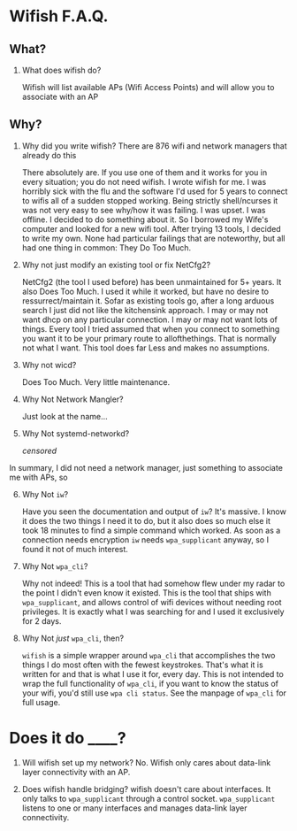 # Wifish F.A.Q.

## What?

1. What does wifish do?

    Wifish will list available APs (Wifi Access Points) and will allow you to associate with an AP

## Why?

1. Why did you write wifish? There are 876 wifi and network managers that already do this

    There absolutely are. If you use one of them and it works for you in every situation; you do not
    need wifish. I wrote wifish for me. I was horribly sick with the flu and the software
    I'd used for 5 years to connect to wifis all of a sudden stopped working. Being strictly shell/ncurses
    it was not very easy to see why/how it was failing. I was upset. I was offline. I decided to do something
    about it. So I borrowed my Wife's computer and looked for a new wifi tool. After trying 13 tools, I 
    decided to write my own. None had particular failings that are noteworthy, but all had one thing in common:
    They Do Too Much.

2. Why not just modify an existing tool or fix NetCfg2?
    
    NetCfg2 (the tool I used before) has been unmaintained for 5+ years. It also Does Too Much. I used it while it 
    worked, but have no desire to ressurrect/maintain it. Sofar as existing tools go, after a long arduous search
    I just did not like the kitchensink approach. I may or may not want dhcp on any particular connection. I may or may
    not want lots of things. Every tool I tried assumed that when you connect to something you want it to be your
    primary route to allofthethings. That is normally not what I want. This tool does far Less and makes no assumptions.

3. Why not wicd?

    Does Too Much. Very little maintenance.

4. Why Not Network Mangler?

    Just look at the name...

5. Why Not systemd-networkd?

    *censored*

In summary, I did not need a network manager, just something to associate me with APs, so

6. Why Not `iw`?

    Have you seen the documentation and output of `iw`? It's massive. I know it does the two things I need it to do, but it
    also does so much else it took 18 minutes to find a simple command which worked. As soon as a connection needs encryption
    `iw` needs `wpa_supplicant` anyway, so I found it not of much interest.

7. Why Not `wpa_cli`?
  
    Why not indeed! This is a tool that had somehow flew under my radar to the point I didn't even know it existed. This is the
    tool that ships with `wpa_supplicant`, and allows control of wifi devices without needing root privileges. It is exactly what
    I was searching for and I used it exclusively for 2 days.

8. Why Not _just_ `wpa_cli`, then?

    `wifish` is a simple wrapper around `wpa_cli` that accomplishes the two things I do most often with the fewest keystrokes. That's
    what it is written for and that is what I use it for, every day. This is not intended to wrap the full functionality of `wpa_cli`,
    if you want to know the status of your wifi, you'd still use `wpa cli status`. See the manpage of `wpa_cli` for full usage.

# Does it do \_\_\_\_?

1. Will wifish set up my network?
    No. Wifish only cares about data-link layer connectivity with an AP.

2. Does wifish handle bridging?
    wifish doesn't care about interfaces. It only talks to `wpa_supplicant` through a control socket. `wpa_supplicant`
    listens to one or many interfaces and manages data-link layer connectivity.
